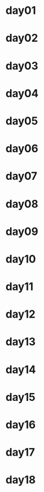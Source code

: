 # day01

# day02

# day03

# day04

# day05

# day06

# day07

# day08

# day09

# day10

# day11

# day12

# day13

# day14

# day15

# day16

# day17

# day18

